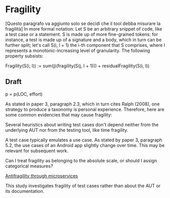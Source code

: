 # Fragility

[Questo paragrafo va aggiunto solo se decidi che il tool debba misurare la fragilità]
In more formal notation:
Let S be an arbitrary snippet of code, like a test case or a statement. S is made up of more fine-grained tokens: for instance, a test is made up of a signature and a body, which in turn can be further split; let's call S(i, l + 1) the i-th component that S comprises, where l represents a monotonic-increasing level of granularity. The following property subsists:

Fragility(S(i, l)) := sum(j)(fragility(S(j, l + 1))) + residualFragility(S(i, l))

## Draft

p = p(LOC, effort)

As stated in paper 3, paragraph 2.3, which in turn cites Ralph (2008), one strategy to produce a taxonomy is personal experience. Therefore, here are some common evidencies that may cause fragility:

Several heuristics about writing test cases don't depend neither from the underlying AUT nor from the testing tool, like time fragility.

A test case typically emulates a use case. As stated by paper 3, paragraph 5.2, the use cases of an Android app slightly change over time. This may be relevant for subsequent work.

Can I treat fragility as belonging to the absolute scale, or should I assign categorical measures?

[Antifragility through microservices](https://developers.redhat.com/blog/2016/07/20/from-fragile-to-antifragile-software)

This study investigates fragility of test cases rather than about the AUT or its documentation.
